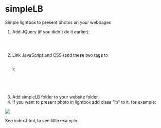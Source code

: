 simpleLB
========

Simple lightbox to present photos on your webpages

1. Add JQuery (if you didn't do it earlier):
<pre>
<script src="https://ajax.googleapis.com/ajax/libs/jquery/3.5.1/jquery.min.js"></script> 
</pre>

2. Link JavaScript and CSS (add these two tags to <pre><head></head></pre>):
<pre>
<script src="simpleLB/lbscript.js"></script>
<link rel="stylesheet" type="text/css" href="simpleLB/lbstyle.css">
</pre>

3. Add simpleLB folder to your website folder.
4. If you want to present photo in lightbox add class "lb" to it, for example:
<pre>
<img src="image/src.jpg" class="lb">
</pre>

See index.html, to see little example.